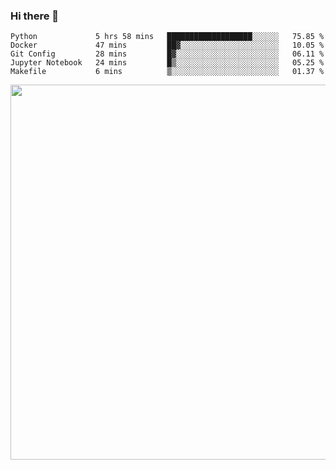 ### Hi there 👋

<!--START_SECTION:waka-->
```text
Python             5 hrs 58 mins   ███████████████████░░░░░░   75.85 % 
Docker             47 mins         ██▓░░░░░░░░░░░░░░░░░░░░░░   10.05 % 
Git Config         28 mins         █▓░░░░░░░░░░░░░░░░░░░░░░░   06.11 % 
Jupyter Notebook   24 mins         █▒░░░░░░░░░░░░░░░░░░░░░░░   05.25 % 
Makefile           6 mins          ▒░░░░░░░░░░░░░░░░░░░░░░░░   01.37 % 
```
<!--END_SECTION:waka-->

<img src="https://wakatime.com/share/@QuantumA/fc1cfcd9-4c6f-41e9-9c18-f86f6df42a11.svg?sanitize=true" width="600">

<!--
**QuantumA/QuantumA** is a ✨ _special_ ✨ repository because its `README.md` (this file) appears on your GitHub profile.

Here are some ideas to get you started:

- 🔭 I’m currently working on ...
- 🌱 I’m currently learning ...
- 👯 I’m looking to collaborate on ...
- 🤔 I’m looking for help with ...
- 💬 Ask me about ...
- 📫 How to reach me: ...
- 😄 Pronouns: ...
- ⚡ Fun fact: ...
-->
